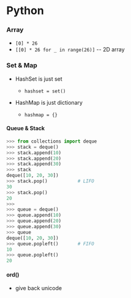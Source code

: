 # Python

### Array

- `[0] * 26`
- `[[0] * 26 for _ in range(26)]` -- 2D array



### Set & Map

- HashSet is just set
  - `hashset = set()`

- HashMap is just dictionary
  - `hashmap = {}`



#### Queue & Stack

```py
>>> from collections import deque
>>> stack = deque()
>>> stack.append(10)
>>> stack.append(20)
>>> stack.append(30)
>>> stack
deque([10, 20, 30])
>>> stack.pop()           # LIFO
30
>>> stack.pop()
20
>>> 
>>> queue = deque()
>>> queue.append(10)
>>> queue.append(20)
>>> queue.append(30)
>>> queue
deque([10, 20, 30])
>>> queue.popleft()       # FIFO
10
>>> queue.popleft()
20
```



#### ord()

- give back unicode
